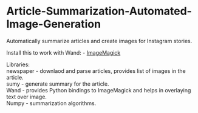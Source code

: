 # Article-Summarization-Automated-Image-Generation
Automatically summarize articles and create images for Instagram stories. 

Install this to work with Wand: - [ImageMagick](https://docs.wand-py.org/en/latest/guide/install.html) 

Libraries: \
newspaper - downlaod and parse articles, provides list of images in the article. \
sumy - generate summary for the article. \
Wand - provides Python bindings to ImageMagick and helps in overlaying text over image. \
Numpy - summarization algorithms. 